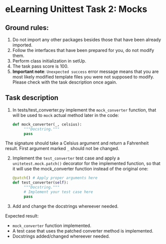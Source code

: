 # eLearning Unittest Task 2: Mocks

## Ground rules:
1. Do not import any other packages besides those that have been already imported.
2. Follow the interfaces that have been prepared for you, do not modify them.
3. Perform class initialization in setUp.
4. The task pass score is 100.
5. **Important note**: `Unexpected success` error message means that you are most likely modified template files you were not supposed to modify. Please check with the task description once again.

## Task description

1. In tests/test_converter.py implement the `mock_converter` function, that will be used to `mock` actual method later in the code:
     ```python
     def mock_converter(_, celsius):
          """Docstring."""
          pass
     ```
The signature should take a Celsius argument and return a Fahrenheit result. First argument marked `_` should not be changed.

2. Implement the `test_converter` test case and apply a `unitetest.mock.patch()` decorator for the implemented function, so that it will use the mock_converter function instead of the original one: 
     ```python
     @patch() # Apply proper arguments here
     def test_converter(self):
          """Docstring."""
          # Implement your test case here
          pass
     ```

3. Add and change the docstrings whereever needed.

Expected result:
- `mock_converter` function implemented.
- A test case that uses the patched converter method is implemented.
- Docstrings added/changed whereever needed.
